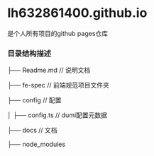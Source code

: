 lh632861400.github.io
===========================
是个人所有项目的github pages仓库

### 目录结构描述

├── Readme.md                   // 说明文档

├── fe-spec                     // 前端规范项目文件夹

├── config                      // 配置

│   ├── config.ts              // dumi配置元数据

├── docs                         // 文档

├── node_modules   

